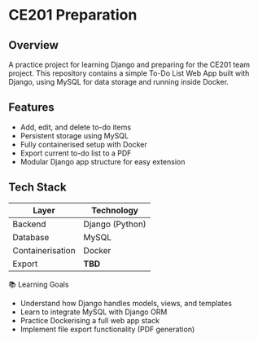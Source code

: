 # CE201 Preparation

## Overview

A practice project for learning Django and preparing for the CE201 team project. This repository contains a simple To-Do List Web App built with Django, using MySQL for data storage and running inside Docker.

## Features

-   Add, edit, and delete to-do items
-   Persistent storage using MySQL
-   Fully containerised setup with Docker
-   Export current to-do list to a PDF
-   Modular Django app structure for easy extension

## Tech Stack

| Layer            | Technology      |
| ---------------- | --------------- |
| Backend          | Django (Python) |
| Database         | MySQL           |
| Containerisation | Docker          |
| Export           | **TBD**         |

📚 Learning Goals

-   Understand how Django handles models, views, and templates
-   Learn to integrate MySQL with Django ORM
-   Practice Dockerising a full web app stack
-   Implement file export functionality (PDF generation)
